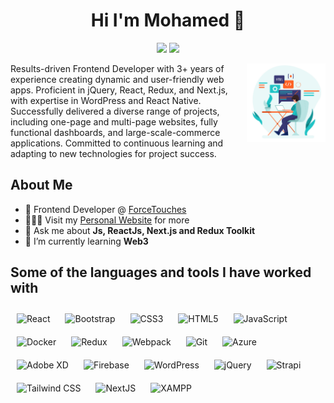 <h1 align="center">Hi I'm Mohamed 👋</h1>
<p align="center">
  <a href="https://www.linkedin.com/in/mohamed-mahsob/"><img src="https://img.shields.io/badge/linkedin-%230177B5?style=flat&logo=linkedin&logoColor=white"/></a>
  <a href="https://mohamed-mahsob.vercel.app"><img src="https://img.shields.io/badge/My-Portfolio-%23b9e3e2"/></a>
</p>

  <img src="https://github.com/Mohmmed-Mahsoub/Mohmmed-Mahsoub/blob/main/profile-image.jpg" align="right" width="25%"/>

 Results-driven Frontend Developer with 3+ years of experience creating dynamic and user-friendly web apps. Proficient in jQuery, React, Redux, and Next.js, with expertise in WordPress and React Native. Successfully delivered a diverse range of projects, including one-page and multi-page websites, fully functional dashboards, and large-scale-commerce applications. Committed to continuous learning and adapting to new technologies for project success.

## About Me
- 💼 Frontend Developer @ [ForceTouches](https://www.forcetouches.com)
- 👨🏽‍💻 Visit my [Personal Website](https://mohamed-mahsob.vercel.app) for more
- 💬 Ask me about **Js, ReactJs, Next.js and Redux Toolkit**
- 🌱 I’m currently learning **Web3**

## Some of the languages and tools I have worked with
<div>  
  <img style="margin: 10px" src="https://profilinator.rishav.dev/skills-assets/react-original-wordmark.svg" alt="React" height="50" />
  <img style="margin: 10px" src="https://profilinator.rishav.dev/skills-assets/bootstrap-plain.svg" alt="Bootstrap" height="50" /> 
  <img style="margin: 10px" src="https://profilinator.rishav.dev/skills-assets/css3-original-wordmark.svg" alt="CSS3" height="50" />
  <img style="margin: 10px" src="https://profilinator.rishav.dev/skills-assets/html5-original-wordmark.svg" alt="HTML5" height="50" />
  <img style="margin: 10px" src="https://profilinator.rishav.dev/skills-assets/javascript-original.svg" alt="JavaScript" height="50" /> 
  <img style="margin: 10px" src="https://profilinator.rishav.dev/skills-assets/docker-original-wordmark.svg" alt="Docker" height="50" />  
  <img style="margin: 10px" src="https://profilinator.rishav.dev/skills-assets/redux-original.svg" alt="Redux" height="50" /> 
  <img style="margin: 10px" src="https://profilinator.rishav.dev/skills-assets/webpack-original.svg" alt="Webpack" height="50" />  
  <img style="margin: 10px" src="https://profilinator.rishav.dev/skills-assets/git-scm-icon.svg" alt="Git" height="50" /> 
  <img style="margin: 10px" src="https://profilinator.rishav.dev/skills-assets/microsoft_azure-icon.svg" alt="Azure" height="50" /> 
  <img style="margin: 10px" src="https://profilinator.rishav.dev/skills-assets/adobexd.png" alt="Adobe XD" height="50" /> 
  <img style="margin: 10px" src="https://profilinator.rishav.dev/skills-assets/firebase.png" alt="Firebase" height="50" />  
  <img style="margin: 10px" src="https://profilinator.rishav.dev/skills-assets/wordpress.png" alt="WordPress" height="50" />  
  <img style="margin: 10px" src="https://profilinator.rishav.dev/skills-assets/jquery.png" alt="jQuery" height="50" /> 
  <img style="margin: 10px" src="https://profilinator.rishav.dev/skills-assets/strapi.svg" alt="Strapi" height="50" />  
  <img style="margin: 10px" src="https://profilinator.rishav.dev/skills-assets/tailwindcss.svg" alt="Tailwind CSS" height="50" />  
  <img style="margin: 10px" src="https://profilinator.rishav.dev/skills-assets/nextjs.png" alt="NextJS" height="50" />
  <img style="margin: 10px" src="https://profilinator.rishav.dev/skills-assets/xampp.png" alt="XAMPP" height="50" />  
</div>
